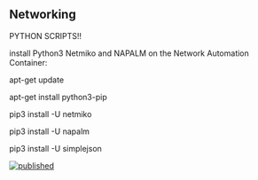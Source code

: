## Networking 
PYTHON SCRIPTS!!

install Python3 Netmiko and NAPALM on the Network Automation Container: 

apt-get update

apt-get install python3-pip

pip3 install -U netmiko

pip3 install -U napalm

pip3 install -U simplejson

[![published](https://static.production.devnetcloud.com/codeexchange/assets/images/devnet-published.svg)](https://developer.cisco.com/codeexchange/github/repo/samgupta1234/Python_Script_Networking)

